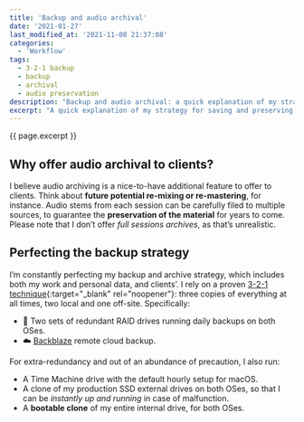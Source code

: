 ```yaml
---
title: 'Backup and audio archival'
date: '2021-01-27'
last_modified_at: '2021-11-08 21:37:08'
categories:
  - 'Workflow'
tags:
  - 3-2-1 backup
  - backup
  - archival
  - audio preservation
description: "Backup and audio archival: a quick explanation of my strategy for saving and preserving sound material, both for personal use and for my clients."
excerpt: "A quick explanation of my strategy for saving and preserving audio material, both for personal use and for my clients."
---
```

<p class="lead">{{ page.excerpt }}</p>

## Why offer audio archival to clients?

I believe audio archiving is a nice-to-have additional feature to offer to clients. Think about **future potential re-mixing or re-mastering**, for instance. Audio stems from each session can be carefully filed to multiple sources, to guarantee the **preservation of the material** for years to come. Please note that I don’t offer _full sessions archives_, as that’s unrealistic.

## Perfecting the backup strategy

I’m constantly perfecting my backup and archive strategy, which includes both my work and personal data, and clients’. I rely on a proven [3-2-1 technique](https://www.backblaze.com/blog/the-3-2-1-backup-strategy/){:target="_blank" rel="noopener"}: three copies of everything at all times, two local and one off-site. Specifically:

<ul class="m2m-ul">
  <li>💽 Two sets of redundant RAID drives running daily backups on both OSes.</li>
  <li>☁️ <a href="https://www.backblaze.com/cloud-backup.html#af9rjz" target="_blank" rel="noopener noreferrer">Backblaze</a> remote cloud backup.</li>
</ul>

For extra-redundancy and out of an abundance of precaution, I also run:

<ul class="m2m-ul">
  <li>A Time Machine drive with the default hourly setup for macOS.</li>
  <li>A clone of my production SSD external drives on both OSes, so that I can be <em>instantly up and running</em> in case of malfunction.</li>
  <li>A <strong>bootable clone</strong> of my entire internal drive, for both OSes.</li>
</ul>